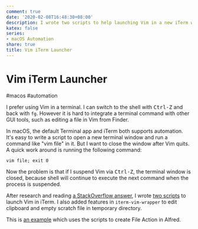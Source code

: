 ```yaml
---
comment: true
date: '2020-02-08T16:48:30+08:00'
description: I wrote two scripts to help launching Vim in a new iTerm window.
katex: false
series:
- macOS Automation
share: true
title: Vim iTerm Launcher
---
```


# Vim iTerm Launcher

#macos #automation

I prefer using Vim in a terminal. I can switch to the shell with <kbd>Ctrl-Z</kbd> and back with `fg`. However it is hard to integrate a terminal command with other GUI tools, such as editing a file in Vim from Finder.

In macOS, the default Terminal app and iTerm both supports automation. It's easy to write a script to open a new terminal window and run a command like "vim file" in it. But I want to close the window after Vim quits. A quick work around is running the following command:

    vim file; exit 0

Now the problem is that if I suspend Vim via <kbd>Ctrl-Z</kbd>, the terminal window is closed, because shell will continue to execute the next command when the process is suspended.

After research and reading [a StackOverflow answer](https://stackoverflow.com/a/16215525/667158), I wrote [two scripts](https://gist.github.com/doitian/0c8775e88ceed7bac44c4fb4287822d5) to launch Vim in iTerm. I also added features in `iterm-vim-wrapper` to edit clipboard and empty scratch file in temporary directory.

This is [an example](https://github.com/doitian/assets/raw/master/2020/Vim%20File%20Action.alfredworkflow) which uses the scripts to create File Action in Alfred.
